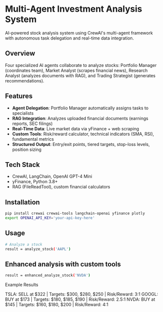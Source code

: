 # Multi-Agent Investment Analysis System

AI-powered stock analysis system using CrewAI's multi-agent framework with autonomous task delegation and real-time data integration.

## Overview

Four specialized AI agents collaborate to analyze stocks: Portfolio Manager (coordinates team), Market Analyst (scrapes financial news), Research Analyst (analyzes documents with RAG), and Trading Strategist (generates recommendations).

## Features

- **Agent Delegation**: Portfolio Manager automatically assigns tasks to specialists
- **RAG Integration**: Analyzes uploaded financial documents (earnings reports, SEC filings)
- **Real-Time Data**: Live market data via yFinance + web scraping
- **Custom Tools**: Risk/reward calculator, technical indicators (SMA, RSI), fundamental metrics
- **Structured Output**: Entry/exit points, tiered targets, stop-loss levels, position sizing

## Tech Stack

- CrewAI, LangChain, OpenAI GPT-4 Mini
- yFinance, Python 3.8+
- RAG (FileReadTool), custom financial calculators

## Installation
```bash
pip install crewai crewai-tools langchain-openai yfinance plotly
export OPENAI_API_KEY='your-api-key-here'
```

## Usage
```bash
# Analyze a stock
result = analyze_stock('AAPL')
```
## Enhanced analysis with custom tools
```bash
result = enhanced_analyze_stock('NVDA')
```
Example Results

TSLA: SELL at $322 | Targets: $300, $280, $250 | Risk/Reward: 3:1
GOOGL: BUY at $173 | Targets: $180, $185, $190 | Risk/Reward: 2.5:1
NVDA: BUY at $145 | Targets: $160, $180, $200 | Risk/Reward: 4:1
